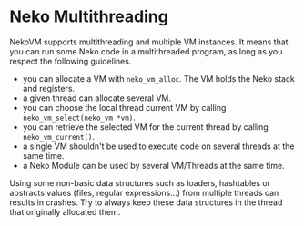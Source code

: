 # Neko Multithreading

NekoVM supports multithreading and multiple VM instances. It means that you can run some Neko code in a multithreaded program, as long as you respect the following guidelines.

- you can allocate a VM with `neko_vm_alloc`. The VM holds the Neko stack and registers.
- a given thread can allocate several VM.
- you can choose the local thread current VM by calling `neko_vm_select(neko_vm *vm)`.
- you can retrieve the selected VM for the current thread by calling `neko_vm_current()`.
- a single VM shouldn't be used to execute code on several threads at the same time.
- a Neko Module can be used by several VM/Threads at the same time.

Using some non-basic data structures such as loaders, hashtables or abstracts values (files, regular expressions...) from multiple threads can results in crashes. Try to always keep these data structures in the thread that originally allocated them.
